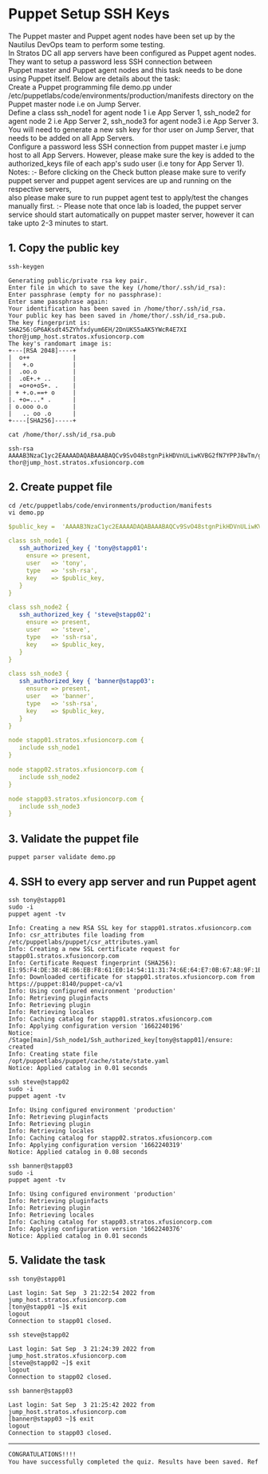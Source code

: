 # Puppet Setup SSH Keys

The Puppet master and Puppet agent nodes have been set up by the Nautilus DevOps team to perform some testing.  
In Stratos DC all app servers have been configured as Puppet agent nodes. They want to setup a password less SSH connection between  
Puppet master and Puppet agent nodes and this task needs to be done using Puppet itself. Below are details about the task:  
Create a Puppet programming file demo.pp under /etc/puppetlabs/code/environments/production/manifests directory on the Puppet master node i.e on Jump Server.  
Define a class ssh_node1 for agent node 1 i.e App Server 1, ssh_node2 for agent node 2 i.e App Server 2, ssh_node3 for agent node3 i.e App Server 3.  
You will need to generate a new ssh key for thor user on Jump Server, that needs to be added on all App Servers.  
Configure a password less SSH connection from puppet master i.e jump host to all App Servers. However, please make sure the key is added to the authorized_keys file of each app's sudo user (i.e tony for App Server 1).  
Notes: :- Before clicking on the Check button please make sure to verify puppet server and puppet agent services are up and running on the respective servers,  
also please make sure to run puppet agent test to apply/test the changes manually first.
:- Please note that once lab is loaded, the puppet server service should start automatically on puppet master server, however it can take upto 2-3 minutes to start.  


## 1. Copy the public key
`ssh-keygen`  
```console
Generating public/private rsa key pair.
Enter file in which to save the key (/home/thor/.ssh/id_rsa): 
Enter passphrase (empty for no passphrase): 
Enter same passphrase again: 
Your identification has been saved in /home/thor/.ssh/id_rsa.
Your public key has been saved in /home/thor/.ssh/id_rsa.pub.
The key fingerprint is:
SHA256:GP6AKsdt45ZYhfxdyum6EH/2DnUKS5aAK5YWcR4E7XI thor@jump_host.stratos.xfusioncorp.com
The key's randomart image is:
+---[RSA 2048]----+
|  o++            |
|   +.o           |
|  .oo.o          |
|  .oE+.+ ..      |
|  =o+o+oS+. .    |
| + +.o.==+ o     |
|. +o=...* .      |
| o.ooo o.o       |
|   .. oo .o      |
+----[SHA256]-----+
```

`cat /home/thor/.ssh/id_rsa.pub`  
```console
ssh-rsa AAAAB3NzaC1yc2EAAAADAQABAAABAQCv9SvO48stgnPikHDVnULiwKVBG2fN7YPPJ8wTm/g2Kha+7ZS7lJ/8vgJL7YWkiUlx+f5PfZ8ftsMfkrf/lgxSK/Yu9MdXqcO7IN0P7QvKl1aYEsgwhRwGoXMSDaETH7HuhC3Nng6UiyG5M9/QibOvmQ3nPXLcfOcVB0fuZDTA3tBGYUZ9GbhAHHzwnGIHfayUHQxhrGkjJHhC7kg+uY+li4ABa2grKLTDHKXFbnptbX9QZCtJRg7HYIrLWnMLqZMi24caWn5dPo9+3MKRR2PZfjyHVHxBA0EmxRTkmwAXwq6G/h7/P15uFXf+XQQuelW1JOflmLt5v89Fk/wQs6xP thor@jump_host.stratos.xfusioncorp.com
```


## 2. Create puppet file
`cd /etc/puppetlabs/code/environments/production/manifests`  
`vi demo.pp`  
```yaml
$public_key =  'AAAAB3NzaC1yc2EAAAADAQABAAABAQCv9SvO48stgnPikHDVnULiwKVBG2fN7YPPJ8wTm/g2Kha+7ZS7lJ/8vgJL7YWkiUlx+f5PfZ8ftsMfkrf/lgxSK/Yu9MdXqcO7IN0P7QvKl1aYEsgwhRwGoXMSDaETH7HuhC3Nng6UiyG5M9/QibOvmQ3nPXLcfOcVB0fuZDTA3tBGYUZ9GbhAHHzwnGIHfayUHQxhrGkjJHhC7kg+uY+li4ABa2grKLTDHKXFbnptbX9QZCtJRg7HYIrLWnMLqZMi24caWn5dPo9+3MKRR2PZfjyHVHxBA0EmxRTkmwAXwq6G/h7/P15uFXf+XQQuelW1JOflmLt5v89Fk/wQs6xP'

class ssh_node1 {
   ssh_authorized_key { 'tony@stapp01':
     ensure => present,
     user   => 'tony',
     type   => 'ssh-rsa',
     key    => $public_key,
   }
}

class ssh_node2 {
   ssh_authorized_key { 'steve@stapp02':
     ensure => present,
     user   => 'steve',
     type   => 'ssh-rsa',
     key    => $public_key,
   }
}

class ssh_node3 {
   ssh_authorized_key { 'banner@stapp03':
     ensure => present,
     user   => 'banner',
     type   => 'ssh-rsa',
     key    => $public_key,
   }
}

node stapp01.stratos.xfusioncorp.com {
   include ssh_node1
}

node stapp02.stratos.xfusioncorp.com {
   include ssh_node2
}

node stapp03.stratos.xfusioncorp.com {
   include ssh_node3
}
```


## 3. Validate the puppet file
`puppet parser validate demo.pp`  


## 4. SSH to every app server and run Puppet agent
`ssh tony@stapp01`  
`sudo -i`  
`puppet agent -tv`  
```console
Info: Creating a new RSA SSL key for stapp01.stratos.xfusioncorp.com
Info: csr_attributes file loading from /etc/puppetlabs/puppet/csr_attributes.yaml
Info: Creating a new SSL certificate request for stapp01.stratos.xfusioncorp.com
Info: Certificate Request fingerprint (SHA256): E1:95:F4:DE:38:4E:86:EB:F8:61:E0:14:54:11:31:74:6E:64:E7:0B:67:A8:9F:1B:02:5F:62:D5:3F:2C:0E:56
Info: Downloaded certificate for stapp01.stratos.xfusioncorp.com from https://puppet:8140/puppet-ca/v1
Info: Using configured environment 'production'
Info: Retrieving pluginfacts
Info: Retrieving plugin
Info: Retrieving locales
Info: Caching catalog for stapp01.stratos.xfusioncorp.com
Info: Applying configuration version '1662240196'
Notice: /Stage[main]/Ssh_node1/Ssh_authorized_key[tony@stapp01]/ensure: created
Info: Creating state file /opt/puppetlabs/puppet/cache/state/state.yaml
Notice: Applied catalog in 0.01 seconds
```

`ssh steve@stapp02`  
`sudo -i`  
`puppet agent -tv`  
```console
Info: Using configured environment 'production'
Info: Retrieving pluginfacts
Info: Retrieving plugin
Info: Retrieving locales
Info: Caching catalog for stapp02.stratos.xfusioncorp.com
Info: Applying configuration version '1662240319'
Notice: Applied catalog in 0.08 seconds
```

`ssh banner@stapp03`  
`sudo -i`  
`puppet agent -tv`  
```console
Info: Using configured environment 'production'
Info: Retrieving pluginfacts
Info: Retrieving plugin
Info: Retrieving locales
Info: Caching catalog for stapp03.stratos.xfusioncorp.com
Info: Applying configuration version '1662240376'
Notice: Applied catalog in 0.01 seconds
```


## 5. Validate the task
`ssh tony@stapp01`  
```console
Last login: Sat Sep  3 21:22:54 2022 from jump_host.stratos.xfusioncorp.com
[tony@stapp01 ~]$ exit
logout
Connection to stapp01 closed.
```

`ssh steve@stapp02`  
```console
Last login: Sat Sep  3 21:24:39 2022 from jump_host.stratos.xfusioncorp.com
[steve@stapp02 ~]$ exit
logout
Connection to stapp02 closed.
```

`ssh banner@stapp03`  
```console
Last login: Sat Sep  3 21:25:42 2022 from jump_host.stratos.xfusioncorp.com
[banner@stapp03 ~]$ exit
logout
Connection to stapp03 closed.
```

---

```bash
CONGRATULATIONS!!!!
You have successfully completed the quiz. Results have been saved. Ref ID:631261cc03160b1cf91ea141
```
